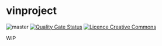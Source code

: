 # vinproject

![master](https://github.com/Sydher/vinproject/workflows/build/badge.svg?branch=master)
[![Quality Gate Status](https://sonarcloud.io/api/project_badges/measure?project=Sydher_vinproject&metric=alert_status)](https://sonarcloud.io/dashboard?id=Sydher_vinproject)
<a rel="license" href="http://creativecommons.org/licenses/by-nc-nd/4.0/"><img alt="Licence Creative Commons" style="border-width:0" src="https://i.creativecommons.org/l/by-nc-nd/4.0/80x15.png" /></a>

WIP
